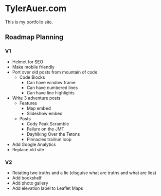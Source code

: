 # TylerAuer.com

This is my portfolio site.

## Roadmap Planning

### V1

- Helmet for SEO
- Make mobile friendly
- Port over old posts from mountain of code
  - Code Blocks
    - Can have window frame
    - Can have numbered lines
    - Can have line highlights
- Write 3 adventure posts
  - Features
    - Map embed
    - Slideshow embed
  - Posts
    - Cody Peak Scramble
    - Failure on the JMT
    - Dayhiking Over the Tetons
    - Pinnacles trailrun loop
- Add Google Analytics
- Replace old site

### V2

- Rotating two truths and a lie (disguise what are truths and what are lies)
- Add bookshelf
- Add photo gallery
- Add elevation label to Leaflet Maps